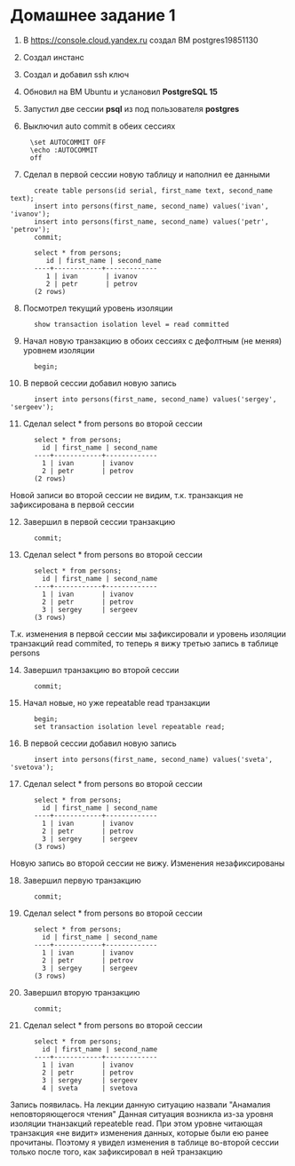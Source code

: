 # Домашнее задание 1

1. В https://console.cloud.yandex.ru создал ВМ postgres19851130

2. Создал инстанс

3. Создал и добавил ssh ключ

4. Обновил на ВМ Ubuntu и услановил **PostgreSQL 15**

5. Запустил две сессии **psql** из под пользователя **postgres**

6. Выключил auto commit в обеих сессиях
 ```
      \set AUTOCOMMIT OFF
      \echo :AUTOCOMMIT
      off
```

7. Сделал в первой сессии новую таблицу и наполнил ее данными
```
      create table persons(id serial, first_name text, second_name text);
      insert into persons(first_name, second_name) values('ivan', 'ivanov');
      insert into persons(first_name, second_name) values('petr', 'petrov');
      commit;   

      select * from persons;
         id | first_name | second_name
      ----+------------+-------------
         1 | ivan       | ivanov
         2 | petr       | petrov
      (2 rows)
```

8. Посмотрел текущий уровень изоляции
```
      show transaction isolation level = read committed
```

9. Начал новую транзакцию в обоих сессиях с дефолтным (не меняя) уровнем изоляции 
```
      begin;
```

10. В первой сессии добавил новую запись
```
      insert into persons(first_name, second_name) values('sergey', 'sergeev');
```
11. Сделал select * from persons во второй сессии
```
      select * from persons;
        id | first_name | second_name
      ----+------------+-------------
        1 | ivan       | ivanov
        2 | petr       | petrov
      (2 rows)
```
Новой записи во второй сессии не видим, т.к. транзакция не зафиксирована в первой сессии

12. Завершил в первой сессии транзакцию
```
      commit;
```

13. Сделал select * from persons во второй сессии
```
      select * from persons;
        id | first_name | second_name
      ----+------------+-------------
        1 | ivan       | ivanov
        2 | petr       | petrov
        3 | sergey     | sergeev
      (3 rows)
```
Т.к. изменения в первой сессии мы зафиксировали и уровень изоляции транзакций read commited, то теперь я вижу третью запись в таблице persons

14. Завершил транзакцию во второй сессии
```      
      commit;
```

15. Начал новые, но уже repeatable read транзакции
```
      begin;
      set transaction isolation level repeatable read;
```

16. В первой сессии добавил новую запись
```
      insert into persons(first_name, second_name) values('sveta', 'svetova');
```

17. Сделал select * from persons во второй сессии
```
      select * from persons;
        id | first_name | second_name
      ----+------------+-------------
        1 | ivan       | ivanov
        2 | petr       | petrov
        3 | sergey     | sergeev
      (3 rows)
```     
Новую запись во второй сессии не вижу. Изменения незафиксированы

18. Завершил первую транзакцию
```
      commit;
```

19. Сделал select * from persons во второй сессии
```
      select * from persons;
        id | first_name | second_name
      ----+------------+-------------
        1 | ivan       | ivanov
        2 | petr       | petrov
        3 | sergey     | sergeev
      (3 rows)
```

20. Завершил вторую транзакцию
```
      commit;
```

21. Сделал select * from persons во второй сессии
```
      select * from persons;
        id | first_name | second_name
      ----+------------+-------------
        1 | ivan       | ivanov
        2 | petr       | petrov
        3 | sergey     | sergeev
        4 | sveta      | svetova
```        
Запись появилась. На лекции данную ситуацию назвали "Анамалия неповторяющегося чтения"
Данная ситуация возникла из-за уровня изоляции тнанзакций repeateble read. 
При этом уровне читающая транзакция «не видит» изменения данных, которые были ею ранее прочитаны. 
Поэтому я увидел изменения в таблице во-второй сессии только после того, как зафиксировал в ней транзакцию

